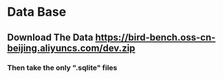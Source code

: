 # Data Base
## Download The Data https://bird-bench.oss-cn-beijing.aliyuncs.com/dev.zip
### Then take the only ".sqlite" files
